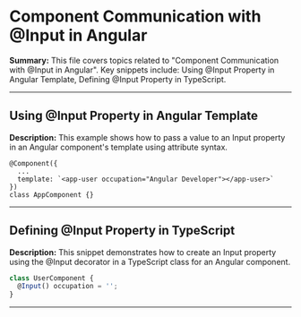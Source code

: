 # Component Communication with @Input in Angular

**Summary:** This file covers topics related to "Component Communication with @Input in Angular". Key snippets include: Using @Input Property in Angular Template, Defining @Input Property in TypeScript.

---

## Using @Input Property in Angular Template

**Description:** This example shows how to pass a value to an Input property in an Angular component's template using attribute syntax.

```angular-ts
@Component({
  ...
  template: `<app-user occupation="Angular Developer"></app-user>`
})
class AppComponent {}
```

---

## Defining @Input Property in TypeScript

**Description:** This snippet demonstrates how to create an Input property using the @Input decorator in a TypeScript class for an Angular component.

```typescript
class UserComponent {
  @Input() occupation = '';
}
```

---